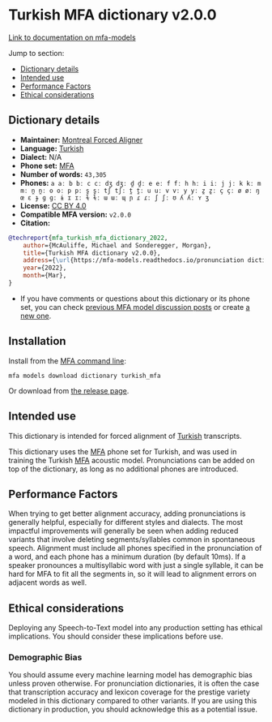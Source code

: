 
# Turkish MFA dictionary v2.0.0

[Link to documentation on mfa-models](https://mfa-models.readthedocs.io/en/main/dictionary/turkish_mfa.html)

Jump to section:

- [Dictionary details](#dictionary-details)
- [Intended use](#intended-use)
- [Performance Factors](#performance-factors)
- [Ethical considerations](#ethical-considerations)

## Dictionary details

- **Maintainer:** [Montreal Forced Aligner](https://montreal-forced-aligner.readthedocs.io/)
- **Language:** [Turkish](https://en.wikipedia.org/wiki/Turkish_language)
- **Dialect:** N/A
- **Phone set:** [MFA](https://mfa-models.readthedocs.io/en/refactor/mfa_phone_set.html#turkish)
- **Number of words:** `43,305`
- **Phones:** `a aː b bː c cː dʒ dʒː d̪ d̪ː e eː f fː h hː i iː j jː k kː m mː n̪ n̪ː o oː p pː s̪ s̪ː tʃ tʃː t̪ t̪ː u uː v vː y yː z̪ z̪ː ç çː ø øː ŋ œ ɛ ɟ ɡ ɡː ɨ ɪ ɪː ɫ ɫː ɯ ɯː ɰ ɲ ɾ ɾː ʃ ʃː ʊ ʎ ʎː ʏ ʒ`
- **License:** [CC BY 4.0](https://github.com/MontrealCorpusTools/mfa-models/tree/main/dictionary/turkish/mfa/v2.0.0/LICENSE)
- **Compatible MFA version:** `v2.0.0`
- **Citation:**

```bibtex
@techreport{mfa_turkish_mfa_dictionary_2022,
	author={McAuliffe, Michael and Sonderegger, Morgan},
	title={Turkish MFA dictionary v2.0.0},
	address={\url{https://mfa-models.readthedocs.io/pronunciation dictionary/Turkish/Turkish MFA dictionary v2_0_0.html}},
	year={2022},
	month={Mar},
}
```

- If you have comments or questions about this dictionary or its phone set, you can check [previous MFA model discussion posts](https://github.com/MontrealCorpusTools/mfa-models/discussions?discussions_q=Turkish+MFA+dictionary+v2.0.0) or create [a new one](https://github.com/MontrealCorpusTools/mfa-models/discussions/new).

## Installation

Install from the [MFA command line](https://montreal-forced-aligner.readthedocs.io/en/latest/user_guide/models/index.html):

```
mfa models download dictionary turkish_mfa
```

Or download from [the release page](https://github.com/MontrealCorpusTools/mfa-models/releases/tag/dictionary-turkish_mfa-v2.0.0).

## Intended use

This dictionary is intended for forced alignment of [Turkish](https://en.wikipedia.org/wiki/Turkish_language) transcripts.

This dictionary uses the [MFA](https://mfa-models.readthedocs.io/en/refactor/mfa_phone_set.html#turkish) phone set for Turkish, and was used in training the Turkish [MFA](https://mfa-models.readthedocs.io/en/refactor/mfa_phone_set.html#turkish) acoustic model. Pronunciations can be added on top of the dictionary, as long as no additional phones are introduced.

## Performance Factors

When trying to get better alignment accuracy, adding pronunciations is generally helpful, especially for different styles and dialects. The most impactful improvements will generally be seen when adding reduced variants that involve deleting segments/syllables common in spontaneous speech.  Alignment must include all phones specified in the pronunciation of a word, and each phone has a minimum duration (by default 10ms). If a speaker pronounces a multisyllabic word with just a single syllable, it can be hard for MFA to fit all the segments in, so it will lead to alignment errors on adjacent words as well.

## Ethical considerations

Deploying any Speech-to-Text model into any production setting has ethical implications. You should consider these implications before use.

### Demographic Bias

You should assume every machine learning model has demographic bias unless proven otherwise. For pronunciation dictionaries, it is often the case that transcription accuracy and lexicon coverage for the prestige variety modeled in this dictionary compared to other variants. If you are using this dictionary in production, you should acknowledge this as a potential issue.
